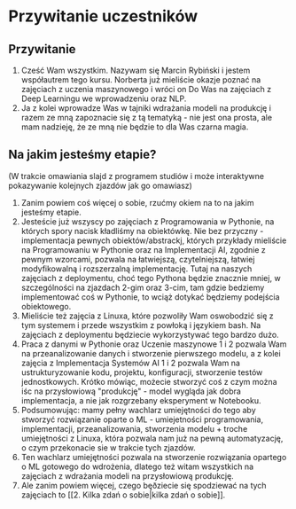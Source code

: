 #  Przywitanie uczestników



## Przywitanie

1. Cześć Wam wszystkim. Nazywam się Marcin Rybiński i jestem współautrem tego kursu. Norberta już mieliście okazje poznać na zajęciach z uczenia maszynowego i wróci on Do Was na zajęciach z Deep Learningu we wprowadzeniu oraz NLP.
2. Ja z kolei wprowadze Was w tajniki wdrażania modeli na produkcję i razem ze mną zapoznacie się z tą tematyką - nie jest ona prosta, ale mam nadzieję, że ze mną nie będzie to dla Was czarna magia.

## Na jakim jesteśmy etapie? 

(W trakcie omawiania slajd z programem studiów i może interaktywne pokazywanie kolejnych zjazdów jak go omawiasz)

1. Zanim powiem coś więcej o sobie, rzućmy okiem na to na jakim jesteśmy etapie.
2. Jesteście już wszyscy po zajęciach z Programowania w Pythonie, na których spory nacisk kładliśmy na obiektówkę. Nie bez przyczny - implementacja pewnych obiektów/abstrackj, których przykłady mieliście na Programowaniu w Pythonie oraz na Implementacji AI, zgodnie z pewnym wzorcami, pozwala na łatwiejszą, czytelniejszą, łatwiej modyfikowalną i rozszerzalną implementację. Tutaj na naszych zajęciach z deploymentu, choć tego Pythona będzie znacznie mniej, w szczególności na zjazdach 2-gim oraz 3-cim, tam gdzie bedziemy implementować coś w Pythonie, to wciąż dotykać będziemy podejścia obiektowego.
3. Mieliście też zajęcia z Linuxa, które pozwoliły Wam oswobodzić się z tym systemem i przede wszystkim z powłoką i językiem bash. Na zajęciach z deploymentu będziecie wykorzystywać tego bardzo dużo. 
4. Praca z danymi w Pythonie oraz Uczenie maszynowe 1 i 2 pozwala Wam na przeanalizowanie danych i stworzenie pierwszego modelu, a z kolei zajęcia z Implementacja Systemów AI 1 i 2 pozwala Wam na ustrukturyzowanie kodu, projektu, konfiguracji, stworzenie testów jednostkowych. Krótko mówiąc, możecie stworzyć coś z czym można iśc na przysłowiową "produkcję" - model wygląda jak dobra implementacja, a nie jak rozgrzebany eksperyment w  Notebooku.
5. Podsumowując: mamy pełny wachlarz umiejętności do tego aby stworzyć rozwiązanie oparte o ML - umiejetności programowania, implementacji, przeanalizowania, stworzenia modelu + troche umiejętności z Linuxa, która pozwala nam już na pewną automatyzację, o czym przekonacie sie w trakcie tych zjazdów.
6. Ten wachlarz umiejętności pozwala na stworzenie rozwiązania opartego o ML gotowego do wdrożenia, dlatego też witam wszystkich na zajęciach z wdrażania modeli na przysłowiową produkcję.
7. Ale zanim powiem więcej, czego bęðziecie się spodziewać na tych zajęciach to [[2. Kilka zdań o sobie|kilka zdań o sobie]].